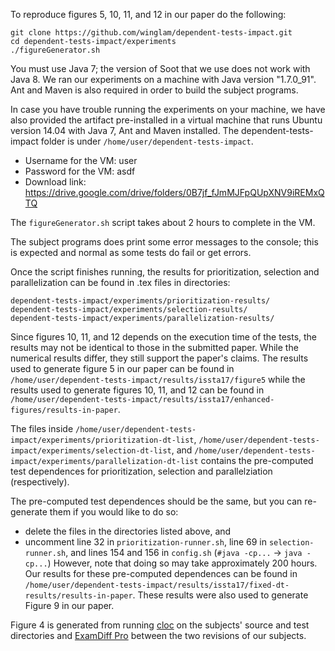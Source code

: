 To reproduce figures 5, 10, 11, and 12 in our paper do the following:

```
git clone https://github.com/winglam/dependent-tests-impact.git
cd dependent-tests-impact/experiments
./figureGenerator.sh
```

You must use Java 7; the version of Soot that we use does not work with Java 8.
We ran our experiments on a machine with Java version "1.7.0_91".
Ant and Maven is also required in order to build the subject programs.

In case you have trouble running the experiments
on your machine, we have also provided the artifact pre-installed in a
virtual machine that runs Ubuntu version 14.04 with Java 7, Ant and Maven installed.
The dependent-tests-impact folder is under `/home/user/dependent-tests-impact`.
- Username for the VM: user
- Password for the VM: asdf
- Download link: https://drive.google.com/drive/folders/0B7jf_fJmMJFpQUpXNV9iREMxQTQ

The `figureGenerator.sh` script takes about 2 hours to complete in the VM.

The subject programs does print some error messages to the console;
this is expected and normal as some tests do fail or get errors.

Once the script finishes running, the results for prioritization,
selection and parallelization can be found in .tex files in directories:

    dependent-tests-impact/experiments/prioritization-results/
    dependent-tests-impact/experiments/selection-results/
    dependent-tests-impact/experiments/parallelization-results/

Since figures 10, 11, and 12 depends on the execution time of the tests, 
the results may not be identical to those in the submitted paper. 
While the numerical results differ, they still support the
paper's claims.
The results used to generate figure 5 in our paper can be found in
`/home/user/dependent-tests-impact/results/issta17/figure5` while 
the results used to generate figures 10, 11, and 12 can be found in
`/home/user/dependent-tests-impact/results/issta17/enhanced-figures/results-in-paper`.

The files inside `/home/user/dependent-tests-impact/experiments/prioritization-dt-list`,
`/home/user/dependent-tests-impact/experiments/selection-dt-list`, and
`/home/user/dependent-tests-impact/experiments/parallelization-dt-list` contains
the pre-computed test dependences for prioritization, selection and parallelziation (respectively).

The pre-computed test dependences should be the same, but you can re-generate them if you would like to do so:
 * delete the files in the directories listed above, and
 * uncomment line 32 in `prioritization-runner.sh`, line 69 in `selection-runner.sh`,
   and lines 154 and 156 in `config.sh` (`#java -cp...` -> `java -cp...`)
However, note that doing so may take approximately 200 hours.
Our results for these pre-computed dependences can be found in
`/home/user/dependent-tests-impact/results/issta17/fixed-dt-results/results-in-paper`.
These results were also used to generate Figure 9 in our paper.

Figure 4 is generated from running [cloc](https://github.com/AlDanial/cloc) on the
subjects' source and test directories and 
[ExamDiff Pro](http://www.prestosoft.com/edp_examdiffpro.asp) between the two 
revisions of our subjects.

